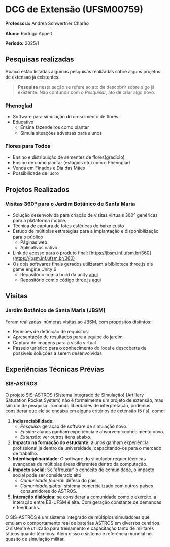 # DCG de Extensão (UFSM00759)

**Professora:** Andrea Schwertner Charão 

**Aluno:** Rodrigo Appelt

**Período:** 2025/1

## Pesquisas realizadas

Abaixo estão listadas algumas pesquisas realizadas
sobre alguns projetos de extensao já existentes.
> **Pesquisa** nesta seção se refere ao ato de descobrir
> sobre algo já existente. Não confundir com o _Pesquisar_,
> ato de criar algo novo.

### Phenoglad
* Software para simulação do crescimento de flores
* Educativo
    * Ensina fazendeiros como plantar
    * Simula situações adversas para alunos

### Flores para Todos
* Ensino e distribuição de sementes de flores(gradíolo)
* Ensino de como plantar (estágios etc) com o Phenoglad
* Venda em Finados e Dia das Mães
* Possibilidade de lucro

## Projetos Realizados

### Visitas 360º para o Jardim Botânico de Santa Maria

* Solução desenvolvida para criação de visitas virtuais 360º genéricas para a plataforma mobile.
* Técnica de captura de fotos esféricas de baixo custo
* Estudo de múltiplas estratégias para a implantação e disponibilização para o público
   * Páginas web
   * Aplicativos nativo
* Link de acesso para o produto final: [https://jbsm.inf.ufsm.br/360](https://jbsm.inf.ufsm.br/360)
* Os dois softwares finais gerados utilizaram a biblioteca three.js e a game engine Unity 6
   * Repositório com a build da unity [aqui](https://github.com/Agentew04/web-360/tree/caef7c6b0f2d5a003b55cd20d90d42959c52d34a)
   * Repositório com o código three.js [aqui](https://github.com/jardimbotanicoufsm/360)

## Visitas

### Jardim Botânico de Santa Maria (JBSM)

Foram realizadas inúmeras visitas ao JBSM, com propósitos distintos:
* Reuniões de definição de requisitos
* Apresentação de resultados para a equipe do jardim
* Captura de imagens para a visita virtual
* Passeio turístico para o conhecimento do local e descoberta de possíveis soluções a serem desenvolvidas

## Experiências Técnicas Prévias

### SIS-ASTROS

O projeto SIS-ASTROS (Sistema Integrado de Simulação) (Artillery Saturation Rocket System) não é formalmente um projeto de extensão, mas sim um de pesquisa. Tomando liberdades de interpretação, podemos considerar que ele se encaixa em alguns critérios de extensão (5 i's), como:

1. **Indissociabilidade:** 
    * _Pesquisa:_ geração de software de simulação novo.
    * _Ensino:_ alunos ganham experiência e absorvem conhecimento novo.
    * _Extensão_: ver outros itens abaixo.
2. **Impacto na formação do estudante:** alunos ganham experiência profissional já dentro da universidade, capacitando-os para o mercado de trabalho.
3. **Interdisciplinaridade:** O software do simulador requer técnicas avançadas de múltiplas áreas diferentes dentro da computação.
4. **Impacto social:** Se 'afrouxar' o conceito de comunidade, o impacto social pode ser considerado alto
    * _Comunidade federal_: defesa do país
    * _Comunidade global_: sistema comercializado com outros países consumidores do ASTROS.
5. **Interação dialógica:** se considerar a comunidade como o exército, a interação entre EB-UFSM é alta. Com geração constante de demandas e feedbacks.

O SIS-ASTROS é um sistema integrado de múltiplos simuladores que emulam o comportamento real de baterias ASTROS em diversos cenários. O sistema é utilizado para treinamento e capacitação tanto de militares táticos quanto técnicos. 
Além disso o sistema é referência mundial no quesito de simulação militar.
